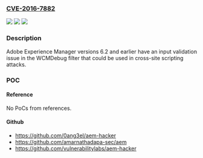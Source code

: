 ### [CVE-2016-7882](https://cve.mitre.org/cgi-bin/cvename.cgi?name=CVE-2016-7882)
![](https://img.shields.io/static/v1?label=Product&message=Adobe%20Experience%20Manager%206.2%20and%20earlier&color=blue)
![](https://img.shields.io/static/v1?label=Version&message=Adobe%20Experience%20Manager%206.2%20and%20earlier%20&color=brightgreen)
![](https://img.shields.io/static/v1?label=Vulnerability&message=Cross%20Site%20Scripting&color=brightgreen)

### Description

Adobe Experience Manager versions 6.2 and earlier have an input validation issue in the WCMDebug filter that could be used in cross-site scripting attacks.

### POC

#### Reference
No PoCs from references.

#### Github
- https://github.com/0ang3el/aem-hacker
- https://github.com/amarnathadapa-sec/aem
- https://github.com/vulnerabilitylabs/aem-hacker

